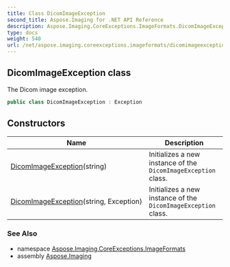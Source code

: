 ```yaml
---
title: Class DicomImageException
second_title: Aspose.Imaging for .NET API Reference
description: Aspose.Imaging.CoreExceptions.ImageFormats.DicomImageException class. The Dicom image exception
type: docs
weight: 540
url: /net/aspose.imaging.coreexceptions.imageformats/dicomimageexception/
---
```

## DicomImageException class

The Dicom image exception.

```csharp
public class DicomImageException : Exception
```

## Constructors

| Name | Description |
| --- | --- |
| [DicomImageException](dicomimageexception/#constructor)(string) | Initializes a new instance of the `DicomImageException` class. |
| [DicomImageException](dicomimageexception/#constructor_1)(string, Exception) | Initializes a new instance of the `DicomImageException` class. |

### See Also

* namespace [Aspose.Imaging.CoreExceptions.ImageFormats](../../aspose.imaging.coreexceptions.imageformats/)
* assembly [Aspose.Imaging](../../)


